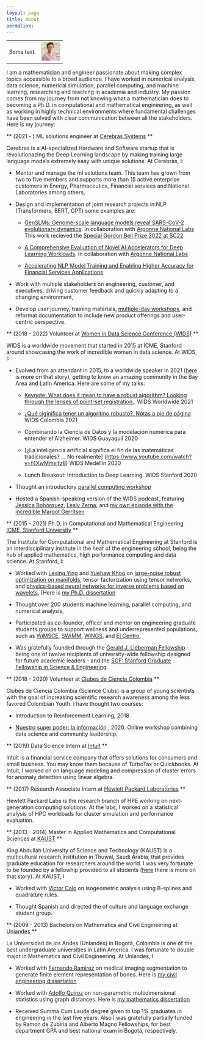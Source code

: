 ```yaml
---
layout: page
title: About 
permalink: 
---
```

<table>
<tr>
<td>
Some text.
</td>
<td>
<img height="50px" class="center-block" src="images/Cindy_pic.JPG">
</td>
</tr>
</table>

I am a mathematician and engineer passionate about making complex topics accessible to a broad audience. 
I have worked in numerical analysis, data science, numerical simulation, parallel computing, and machine 
learning, researching and teaching in academia and industry. My passion comes from my journey from not 
knowing what a mathematician does to becoming a Ph.D. in computational and mathematical engineering, 
as well as working in highly technical environments where fundamental challenges have been solved with 
clear communication between all the stakeholders. Here is my journey:

** (2021 - ) ML solutions engineer at [Cerebras Systems](https://www.cerebras.net) **

Cerebras is a AI-specialized Hardware and Software startup that is revolutionazing the Deep Learning
landscape by making training large language models extremely easy with unique solutions. At Cerebras, I:

* Mentor and manage the ml solutions team. This team has grown from two to five members and supports more than 15 active
  enterprise customers in Energy, Pharmaceutics, Financial services and National Laboratories among others,

* Design and implementation of joint research projects in NLP (Transformers, BERT, GPT) some examples are:

   * [GenSLMs: Genome-scale language models reveal SARS-CoV-2 evolutionary dynamics](https://www.biorxiv.org/content/10.1101/2022.10.10.511571v2).
     In collaboration with [Argonne National Labs](https://www.alcf.anl.gov/) 
     This work recieved the [Special Gordon Bell Prize 2022 at SC22](https://www.cerebras.net/blog/genomics-in-unparalleled-resolution-cerebras-wafer-scale-cluster-trains-large-language-models-on-the-full-covid-genome-sequence)

   * [A Comprehensive Evaluation of Novel AI Accelerators for Deep Learning Workloads](https://doi.org/10.1109/PMBS56514.2022.00007).
     In collaboration with [Argonne National Labs](https://www.alcf.anl.gov/)
 
   * [Accelerating NLP Model Training and Enabling Higher Accuracy for Financial Services Applications](https://f.hubspotusercontent30.net/hubfs/8968533/Cerebras-Financial-Institution-NLP-case-study.pdf)

* Work with multiple stakeholders on engineering, customer, and executives, driving customer feedback and quickly adapting to a changing environment,
 
* Develop user journey, training materials, [multiple-day workshops](https://events.cels.anl.gov/event/333/), 
  and reformat documentation to include new product offerings and user-centric perspective.

** (2018 - 2022) Volunteer at [Women in Data Science Conference (WIDS)](https://www.widsconference.org/) **

WIDS is a worldwide movement that started in 2015 at ICME, Stanford around showcasing the work of incredible women in data science. 
At WIDS, I:

* Evolved from an attendant in 2015, to a worldwide speaker in 2021 ([here](https://www.widsconference.org/blog_archive/cindy-orozco-bohorquez-from-bogota-to-stanford-phd-to-wids-worldwide-speaker) is more on that story), getting to know an amazing community in the Bay Area and
  Latin America. Here are some of my talks:

    * [Keynote: What does it mean to have a robust algorithm? Looking through the lenses of point-set registration.](https://www.youtube.com/watch?v=CLXDxNSxzT0). WIDS Worldwide 2021 

    * [¿Qué siginifica tener un algoritmo robusto?. Notas a pie de página](https://www.youtube.com/live/60utkHJ3b0A?feature=share&t=954) WIDS Colombia 2021

    * Combinando la Ciencia de Datos y la modelación numérica para entender el Alzheimer. WIDS Guayaquil 2020

    * [¿La inteligencia artificial significa el fin de las matemáticas tradicionales? ... No realmente] (https://www.youtube.com/watch?v=f4XwMmxjfz8) WIDS Medellin 2020

    * Lunch Breakout: Introduction to Deep Learning. WiDS Stanford 2020  

* Thought an introductory [parallel computing workshop](https://www.widsconference.org/cindyorozcobohorquezworkshopinstructor.html)

* Hosted a Spanish-speaking version of the WIDS podcast, featuring [Jessica Bohórquez](https://www.widsconference.org/jessica_bohorquez.html), [Lesly Zerna](https://www.widsconference.org/lesly-zerna.html), and [my own episode with the incredible Margot Gerritsen](https://www.widsconference.org/cindy-orozco.html)


** (2015 - 2021) Ph.D. in Computational and Mathematical Engineering [ICME, Stanford University](https://icme.stanford.edu) **

The Institute for Computational and Mathematical Engineering at Stanford is an interdisciplinary institute in the hear of the engineering school, 
being the hub of applied mathematics, high performance computing and data science. At Stanford, I:

  * Worked with [Lexing Ying](https://web.stanford.edu/~lexing/) and [Yuehaw Khoo](https://www.stat.uchicago.edu/~ykhoo/)
    on [large-noise robust optimization on manifolds](https://arxiv.org/abs/2004.08772), tensor factorization using tensor
    networks, and [physics-based neural networks for inverse problems based on wavelets](https://www.sciencedirect.com/science/article/pii/S0021999119300762),
    (Here is [my Ph.D. dissertation](https://purl.stanford.edu/qn148ph7611)

  * Thought over 200 students machine learning, parallel computing, and numerical analysis,

  * Participated as co-founder, officer and mentor on engineering graduate students groups to support wellness and underrepresented populations, such as [WiMSCE](https://wimsce.stanford.edu/our-officers), [SWIMM](https://swimm.stanford.edu/), [WINGS](https://humsci.stanford.edu/current-students/wings-wellness-information-network-graduate-students), and [El Centro](https://elcentro.stanford.edu/undergraduate/academic-programs/frosh-scholars-program),

  * Was gratefully founded through the [Gerald J. Lieberman Fellowship](https://vpge.stanford.edu/fellowships-funding/gerald-j-lieberman-fellowship) - being one of twelve recipients of university-wide fellowship designed for future academic leaders - and the [SGF: Stanford Graduate Fellowship in Science & Engineering](https://vpge.stanford.edu/fellowships-funding/sgf).
 
** (2018 - 2020) Volunteer at [Clubes de Ciencia Colombia](https://clubesdeciencia.co) **

Clubes de Ciencia Colombia (Science Clubs) is a group of young scientists with the goal of increasing scientific research
awareness among the less favored Colombian Youth. I have thought two courses:

 * Introduction to Reinforcement Learning, 2018 

 * [Nuestro super poder: la información](https://www.youtube.com/watch?v=ANL20O8W8J0&list=PL-JZrJ1nBJZmskAsrwRXszSDfUakAjLJX)
   , 2020. Online workshop combining data science and community leadership.

** (2019) Data Science Intern at [Intuit](https://www.intuit.com) **

Intuit is a financial service company that offers solutions for consumers and small business. You may know them because 
of TurboTax or Quickbooks. At Intuit, I worked on on language modeling and compression of cluster errors for 
anomaly detection using linear algebra.

** (2017) Research Associate Intern at [Hewlett Packard Laboratories](https://www.hpe.com/us/en/hewlett-packard-labs.html) **

Hewlett Packard Labs is the research branch of HPE working on next-generation computing solutions. At the labs, I worked on 
a statistical analysis of HPC workloads for cluster simulation and performance evaluation.

** (2013 - 2014) Master in Applied Mathematics and Computational Sciences at [KAUST](https://www.kaust.edu.sa) **

King Abdullah University of Science and Technology (KAUST) is a multicultural research institution in Thuwal, Saudi Arabia,
 that provides graduate education for researchers around the world. I was very fortunate to be founded by a fellowhip provided to all students ([here](https://cemse.kaust.edu.sa/people/person/cindy-catherine-orozco-bohorquez) there is more on that story). At KAUST, I 

* Worked with [Victor Calo](https://staffportal.curtin.edu.au/staff/profile/view/victor-calo-b640bb57/) on isogeometric analysis using B-splines and quadrature rules. 

* Thought Spanish and directed the of culture and language exchange student group.

** (2009 - 2013) Bachelors on Mathematics and Civil Engineering at [Uniandes](https://uniandes.edu.co/en) **

La Universidad de los Andes (Uniandes) in Bogotá, Colombia is one of the best undergraduate universities in Latin America. 
I was fortunate to double major in Mathematics and Civil Engineering. At Uniandes, I

* Worked with [Fernando Ramirez](https://scholar.google.com/citations?hl=en&user=7RE9nmMAAAAJ&view_op=list_works) on medical imaging segmentation to generate finite element representation of bones. Here is [my civil engineering dissertation](https://uniandes.primo.exlibrisgroup.com/permalink/57U_UDLA/80vkbu/alma991005380378207681)

* Worked with [Adolfo Quiroz](https://scholar.google.com/citations?hl=en&user=qwMDh-4AAAAJ&view_op=list_works) on non-parametric multidimensional statistics using graph distances. Here is [my mathematics dissertation](https://uniandes.primo.exlibrisgroup.com/permalink/57U_UDLA/80vkbu/alma991005381601507681)

* Received Summa Cum Laude degree given to top 1% graduates in engineering in the last five years. Also I was gratefully partially funded by Ramon de Zubiria and Alberto Magno Fellowships, for best department GPA and best national exam in Bogotá, respectively.
